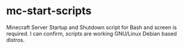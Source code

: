 # mc-start-scripts
Minecraft Server Startup and Shutdown script for Bash and screen is required. I can confirm, scripts are working GNU/Linux Debian based distros. 
